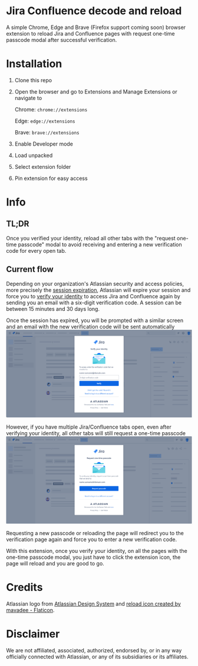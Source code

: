 # Jira Confluence decode and reload

A simple Chrome, Edge and Brave (Firefox support coming soon) browser extension to reload Jira and Confluence pages with request one-time passcode modal after successful verification.

# Installation

1. Clone this repo
2. Open the browser and go to Extensions and Manage Extensions or navigate to

    Chrome: `chrome://extensions`

    Edge: `edge://extensions`

    Brave: `brave://extensions`

3. Enable Developer mode
4. Load unpacked
5. Select extension folder
6. Pin extension for easy access

# Info

## TL;DR

Once you verified your identity, reload all other tabs with the "request one-time passcode" modal to avoid receiving and entering a new verification code for every open tab.

## Current flow

Depending on your organization's Atlassian security and access policies, more precisely the [session expiration](https://support.atlassian.com/security-and-access-policies/docs/update-verification-frequency/), Atlassian will expire your session and force you to [verify your identity](https://support.atlassian.com/atlassian-account/docs/verify-your-identity/) to access Jira and Confluence again by sending you an email with a six-digit verification code. A session can be between 15 minutes and 30 days long.

Once the session has expired, you will be prompted with a similar screen and an email with the new verification code will be sent automatically
![Verify](./images/screenshots/verify.png)

However, if you have multiple Jira/Confluence tabs open, even after verifying your identity, all other tabs will still request a one-time passcode
![Passcode](./images/screenshots/passcode.png)

Requesting a new passcode or reloading the page will redirect you to the verification page again and force you to enter a new verification code.

With this extension, once you verify your identity, on all the pages with the one-time passcode modal, you just have to click the extension icon, the page will reload and you are good to go.

# Credits

Atlassian logo from [Atlassian Design System](https://atlassian.design/foundations/logos) and [reload icon created by mavadee - Flaticon](https://www.flaticon.com/free-icons/reload).

# Disclaimer

We are not affiliated, associated, authorized, endorsed by, or in any way officially connected with Atlassian, or any of its subsidiaries or its affiliates.

